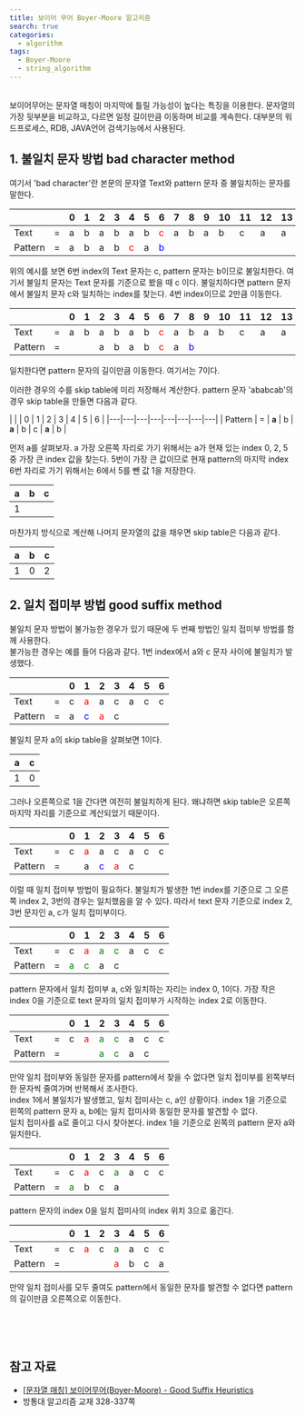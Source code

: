 ```yaml
---
title: 보이어 무어 Boyer-Moore 알고리즘 
search: true
categories:
  - algorithm
tags:
  - Boyer-Moore
  - string_algorithm
---
```

<br />
보이어무어는 문자열 매칭이 마지막에 틀릴 가능성이 높다는 특징을 이용한다.  
문자열의 가장 뒷부분을 비교하고, 다르면 일정 길이만큼 이동하며 비교를 계속한다.  
대부분의 워드프로세스, RDB, JAVA언어 검색기능에서 사용된다.  








## 1. 불일치 문자 방법 bad character method
 여기서 'bad character'란 본문의 문자열 Text와 pattern 문자 중 불일치하는 문자를 말한다.  

|         |   | 0 | 1 | 2 | 3 | 4 | 5 | 6                                   | 7 | 8 | 9 | 10| 11| 12| 13|
|---------|---|---|---|---|---|---|---|-------------------------------------|---|---|---|---|---|---|---|
| Text    | = | a | b | a | b | a | b | <span style = "color:red">c</span>  | a | b | a | b | c | a | a |
| Pattern | = | a | b | a | b | <span style = "color:red">c</span> | a | <span style = "color:blue">b</span> |   |   |   |   |   |   |   |

위의 예시를 보면 6번 index의 Text 문자는 c, pattern 문자는 b이므로 불일치한다. 여기서 불일치 문자는 Text 문자를 기준으로 봤을 때 c 이다.
불일치하다면 pattern 문자에서 불일치 문자 c와 일치하는 index를 찾는다. 4번 index이므로 2만큼 이동한다.  

|         |   | 0 | 1 | 2 | 3 | 4 | 5 | 6 | 7 | 8 | 9 | 10| 11| 12| 13|
|---------|---|---|---|---|---|---|---|---|---|---|---|---|---|---|---|
| Text    | = | a | b | a | b | a | b | <span style = "color:red">c</span> | a | b | a | b | c | a | a |
| Pattern | = |   |   | a | b | a | b | <span style = "color:red">c</span> | a | <span style = "color:blue">b</span> |   |   |   |   |   |

일치한다면 pattern 문자의 길이만큼 이동한다. 여기서는 7이다.   

이러한 경우의 수를 skip table에 미리 저장해서 계산한다. pattern 문자 'ababcab'의 경우 skip table을 만들면 다음과 같다.

|   |   | 0 | 1 | 2 | 3 | 4 | 5 | 6 |
|---|---|---|---|---|---|---|---|
| Pattern | = | **a** | b | **a** | b | c | **a** | b |

먼저 a를 살펴보자. a 가장 오른쪽 자리로 가기 위해서는 a가 현재 있는 index 0, 2, 5 중 가장 큰 index 값을 찾는다. 5번이 가장 큰 값이므로 현재 pattern의 마지막 index 6번 자리로 가기 위해서는 6에서 5를 뺀 값 1을 저장한다.  


| a | b | c |
|---|---|---|
| 1 |   |   |

마찬가지 방식으로 계산해 나머지 문자열의 값을 채우면 skip table은 다음과 같다. 

| a | b | c |
|---|---|---|
| 1 | 0 | 2 |

  
## 2. 일치 접미부 방법 good suffix method
 불일치 문자 방법이 불가능한 경우가 있기 때문에 두 번째 방법인 일치 접미부 방법를 함께 사용한다.   
불가능한 경우는 예를 들어 다음과 같다. 1번 index에서 a와 c 문자 사이에 불일치가 발생했다.  


|         |   | 0 | 1                                   | 2                                  | 3 | 4 | 5 | 6 |
|---------|---|---|-------------------------------------|------------------------------------|---|---|---|---|
| Text    | = | c | <span style = "color:red">a</span>  | a                                  | c | a | c | c |
| Pattern | = | a | <span style = "color:blue">c</span> | <span style = "color:red">a</span> | c |   |   |   |


불일치 문자 a의 skip table을 살펴보면 1이다.  

| a | c |
|---|---|
| 1 | 0 |
  

그러나 오른쪽으로 1을 간다면 여전히 불일치하게 된다. 왜냐하면 skip table은 오른쪽 마지막 자리를 기준으로 계산되었기 때문이다.


|         |   | 0 | 1                                   | 2                                  | 3 | 4 | 5 | 6 |
|---------|---|---|-------------------------------------|------------------------------------|---|---|---|---|
| Text    | = | c | <span style = "color:red">a</span>  | a                                  | c | a | c | c |
| Pattern | = |   | a | <span style = "color:blue">c</span> | <span style = "color:red">a</span> | c |      |   |

이럴 때 일치 접미부 방법이 필요하다. 불일치가 발생한 1번 index를 기준으로 그 오른쪽 index 2, 3번의 경우는 일치했음을 알 수 있다. 따라서 text 문자 기준으로 index 2, 3번 문자인 a, c가 일치 접미부이다.


|         |   | 0 | 1                                    | 2                                    | 3                                    | 4 | 5 | 6 |
|---------|---|---|--------------------------------------|--------------------------------------|--------------------------------------|---|---|---|
| Text    | = | c | <span style = "color:red">a</span>   | <span style = "color:green">a</span> | <span style = "color:green">c</span> | a | c | c |
| Pattern | = | <span style = "color:green">a</span> | <span style = "color:green">c</span> | a                                    | c |      |   |

pattern 문자에서 일치 접미부 a, c와 일치하는 자리는 index 0, 1이다. 가장 작은 index 0을 기준으로 text 문자의 일치 접미부가 시작하는 index 2로 이동한다.

|         |   | 0 | 1                                  | 2                                    | 3                                    | 4 | 5 | 6 |
|---------|---|---|------------------------------------|--------------------------------------|--------------------------------------|---|---|---|
| Text    | = | c | <span style = "color:red">a</span> | <span style = "color:green">a</span> | <span style = "color:green">c</span> | a | c | c |
| Pattern | = |  |                                    | <span style = "color:green">a</span> | <span style = "color:green">c</span> | a                                    | c |


만약 일치 접미부와 동일한 문자를 pattern에서 찾을 수 없다면 일치 접미부를 왼쪽부터 한 문자씩 줄여가며 반복해서 조사한다.  
index 1에서 불일치가 발생했고, 일치 접미사는 c, a인 상황이다. index 1을 기준으로 왼쪽의 pattern 문자 a, b에는 일치 접미사와 동일한 문자를 발견할 수 없다.  
일치 접미사를 a로 줄이고 다시 찾아본다. index 1을 기준으로 왼쪽의 pattern 문자 a와 일치한다. 

|         |   | 0 | 1                                  | 2 | 3                                    | 4 | 5 | 6 |
|---------|---|---|------------------------------------|---|--------------------------------------|---|---|---|
| Text    | = | c | <span style = "color:red">a</span> | c | <span style = "color:green">a</span> | a | c | c |
| Pattern | = | <span style = "color:green">a</span> | b                                  | c | a                                    |      |   |



pattern 문자의 index 0을 일치 접미사의 index 위치 3으로 옮긴다.  

|         |   | 0 | 1                                  | 2 | 3                                    | 4 | 5 | 6 |
|---------|---|---|------------------------------------|---|--------------------------------------|---|---|---|
| Text    | = | c | <span style = "color:red">a</span> | c | <span style = "color:green">a</span> | a | c | c |
| Pattern | = |   |                                   |   | <span style = "color:red">a</span> | b                                  | c | a |
  
만약 일치 접미사를 모두 줄여도 pattern에서 동일한 문자를 발견할 수 없다면 pattern의 길이만큼 오른쪽으로 이동한다.
  
<br />
<br />
<br />

## 참고 자료
- [[문자열 매칭] 보이어무어(Boyer-Moore) - Good Suffix Heuristics]( https://jie0025.tistory.com/538)
- 방통대 알고리즘 교재 328-337쪽